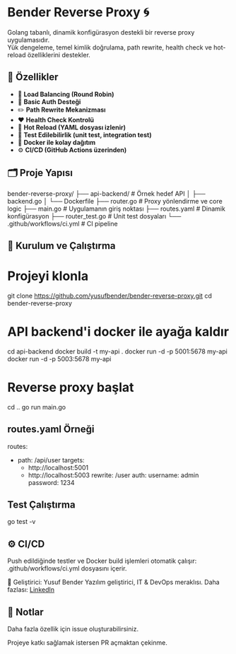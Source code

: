 # Bender Reverse Proxy 🌀

Golang tabanlı, dinamik konfigürasyon destekli bir reverse proxy uygulamasıdır.  
Yük dengeleme, temel kimlik doğrulama, path rewrite, health check ve hot-reload özelliklerini destekler.

## 🚀 Özellikler

- 🔁 **Load Balancing (Round Robin)**
- 🔐 **Basic Auth Desteği**
- ✏️ **Path Rewrite Mekanizması**
- ❤️ **Health Check Kontrolü**
- 🔄 **Hot Reload (YAML dosyası izlenir)**
- 🧪 **Test Edilebilirlik (unit test, integration test)**
- 🐳 **Docker ile kolay dağıtım**
- ⚙️ **CI/CD (GitHub Actions üzerinden)**

## 🗂️ Proje Yapısı

bender-reverse-proxy/
├── api-backend/ # Örnek hedef API
│ ├── backend.go
│ └── Dockerfile
├── router.go # Proxy yönlendirme ve core logic
├── main.go # Uygulamanın giriş noktası
├── routes.yaml # Dinamik konfigürasyon
├── router_test.go # Unit test dosyaları
└── .github/workflows/ci.yml # CI pipeline


## 🧰 Kurulum ve Çalıştırma


# Projeyi klonla
git clone https://github.com/yusufbender/bender-reverse-proxy.git
cd bender-reverse-proxy

# API backend'i docker ile ayağa kaldır
cd api-backend
docker build -t my-api .
docker run -d -p 5001:5678 my-api
docker run -d -p 5003:5678 my-api

# Reverse proxy başlat
cd ..
go run main.go

## routes.yaml Örneği
routes:
  - path: /api/user
    targets:
      - http://localhost:5001
      - http://localhost:5003
    rewrite: /user
    auth:
      username: admin
      password: 1234

## Test Çalıştırma

go test -v

## ⚙️ CI/CD
Push edildiğinde testler ve Docker build işlemleri otomatik çalışır:
.github/workflows/ci.yml dosyasını içerir.

🧠 Geliştirici: Yusuf Bender
Yazılım geliştirici, IT & DevOps meraklısı.
Daha fazlası: [LinkedIn](https://www.linkedin.com/in/yusufbender/)


## 📌 Notlar
Daha fazla özellik için issue oluşturabilirsiniz.

Projeye katkı sağlamak istersen PR açmaktan çekinme.

